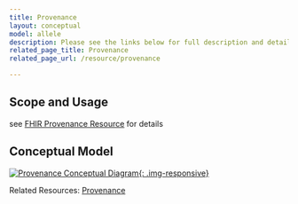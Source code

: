 ```yaml
---
title: Provenance
layout: conceptual
model: allele
description: Please see the links below for full description and details on the Provenance entity.
related_page_title: Provenance
related_page_url: /resource/provenance

---
```


Scope and Usage
---------------
see [FHIR Provenance Resource](http://hl7-fhir.github.io/provenance.html) for details


Conceptual Model
----------------

[![Provenance Conceptual Diagram](/images/ProvenanceConceptual.svg){: .img-responsive}](/images/ProvenanceConceptual.svg)

Related Resources: [Provenance](/resource/provenance/index.html)
